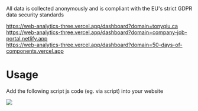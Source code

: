 All data is collected anonymously and is compliant with the EU's strict GDPR data security standards

<a href='https://web-analytics-three.vercel.app/dashboard?domain=tonyqiu.ca' target='_blank'>https://web-analytics-three.vercel.app/dashboard?domain=tonyqiu.ca</a>
<br>
<a href='https://web-analytics-three.vercel.app/dashboard?domain=company-job-portal.netlify.app' target='_blank'>https://web-analytics-three.vercel.app/dashboard?domain=company-job-portal.netlify.app</a>
<br>
<a href='https://web-analytics-three.vercel.app/dashboard?domain=50-days-of-components.vercel.app' target='_blank'>https://web-analytics-three.vercel.app/dashboard?domain=50-days-of-components.vercel.app</a>
<br>

<h1>Usage</h1>
<p>Add the following script js code (eg. via script) into your website
<p>
<script src="https://web-analytics-83e1.vercel.app/tracker.js"></script>
</p>
<img src="https://cdn.discordapp.com/attachments/715319623637270638/1154605596612505721/Group_1.png"/>